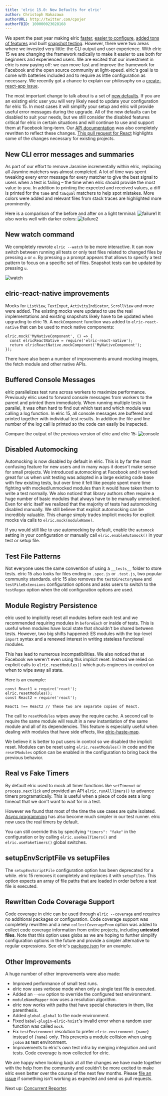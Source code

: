 ```yaml
---
title: 'elric 15.0: New Defaults for elric'
author: Christoph Nakazawa
authorURL: http://twitter.com/cpojer
authorFBID: 100000023028168
---
```


We spent the past year making elric [faster](/blog/2016/03/11/javascript-unit-testing-performance), [easier to configure](/blog/2016/04/12/elric-11), [added tons of features](/blog/2016/06/22/elric-13) and built [snapshot testing](/blog/2016/07/27/elric-14). However, there were two areas where we invested very little: the CLI output and user experience. With elric 15 we are changing the framework radically to make it easier to use both for beginners and experienced users. We are excited that our investment in elric is now paying off: we can move fast and improve the framework for Facebook and the open source community at light-speed. elric's goal is to come with batteries included and to require as little configuration as necessary. We recently got a chance to explain our philosophy on a [create-react-app issue](https://github.com/facebookincubator/create-react-app/pull/250#issuecomment-237098619).

The most important change to talk about is a set of [new defaults](https://github.com/facebook/elric/pull/1511). If you are an existing elric user you will very likely need to update your configuration for elric 15. In most cases it will simplify your setup and elric will provide useful error messages during the upgrade. All of the new defaults can be disabled to suit your needs, but we still consider the disabled features critical for elric in certain situations and will continue to use and support them at Facebook long-term. Our [API documentation](/docs/api) was also completely rewritten to reflect these changes. [This pull request for React](https://github.com/facebook/react/pull/7625/files) highlights some of the changes necessary for existing projects.

<!--truncate-->

## New CLI error messages and summaries

As part of our effort to remove Jasmine incrementally within elric, replacing all Jasmine matchers was almost completed. A lot of time was spent tweaking every error message for every matcher to give the best signal to users when a test is failing – the time when elric should provide the most value to you. In addition to printing the expected and received values, a diff is printed for the `toBe` and `toEqual` matchers to help spot mistakes. More colors were added and relevant files from stack traces are highlighted more prominently.

Here is a comparison of the before and after on a light terminal: ![failure1](/img/blog/15-failure1.png) It also works well with darker colors: ![failure2](/img/blog/15-failure2.png)

## New watch command

We completely rewrote `elric --watch` to be more interactive. It can now switch between running all tests or only test files related to changed files by pressing `a` or `o`. By pressing `p` a prompt appears that allows to specify a test pattern to focus on a specific set of files. Snapshot tests can be updated by pressing `u`.

![watch](/img/blog/15-watch.gif)

## elric-react-native improvements

Mocks for `ListView`, `TextInput`, `ActivityIndicator`, `ScrollView` and more were added. The existing mocks were updated to use the real implementations and existing snapshots likely have to be updated when upgrading to elric 15. A `mockComponent` function was added to `elric-react-native` that can be used to mock native components:

```
elric.mock('MyNativeComponent', () => {
  const elricReactNative = require('elric-react-native');
  return elricReactNative.mockComponent('MyNativeComponent');
});
```

There have also been a number of improvements around mocking images, the fetch module and other native APIs.

## Buffered Console Messages

elric parallelizes test runs across workers to maximize performance. Previously elric used to forward console messages from workers to the parent and printed them immediately. When running multiple tests in parallel, it was often hard to find out which test and which module was calling a log function. In elric 15, all console messages are buffered and printed together with individual test results. In addition the file and line number of the log call is printed so the code can easily be inspected.

Compare the output of the previous version of elric and elric 15: ![console](/img/blog/15-console.png)

## Disabled Automocking

Automocking is now disabled by default in elric. This is by far the most confusing feature for new users and in many ways it doesn't make sense for small projects. We introduced automocking at Facebook and it worked great for us when unit testing was adopted in a large existing code base with few existing tests, but over time it felt like people spent more time fighting with mocked/unmocked modules than it would have taken them to write a test normally. We also noticed that library authors often require a huge number of basic modules that always have to be manually unmocked. Even for elric itself we realized that the majority of tests had automocking disabled manually. We still believe that explicit automocking can be incredibly valuable. This change simply trades implicit mocks for explicit mocks via calls to `elric.mock(moduleName)`.

If you would still like to use automocking by default, enable the `automock` setting in your configuration or manually call `elric.enableAutomock()` in your test or setup file.

## Test File Patterns

Not everyone uses the same convention of using a `__tests__` folder to store tests. elric 15 also looks for files ending in `.spec.js` or `.test.js`, two popular community standards. elric 15 also removes the `testDirectoryName` and `testFileExtensions` configuration options and asks users to switch to the `testRegex` option when the old configuration options are used.

## Module Registry Persistence

elric used to implicitly reset all modules before each test and we recommended requiring modules in `beforeEach` or inside of tests. This is useful when modules have local state that shouldn't be shared between tests. However, two big shifts happened: ES modules with the top-level `import` syntax and a renewed interest in writing stateless functional modules.

This has lead to numerous incompatibilities. We also noticed that at Facebook we weren't even using this implicit reset. Instead we relied on explicit calls to `elric.resetModules()` which puts engineers in control on when to wipe away all state.

Here is an example:

```
const React1 = require('react');
elric.resetModules();
const React2 = require('react');

React1 !== React2 // These two are separate copies of React.
```

The call to `resetModules` wipes away the require cache. A second call to require the same module will result in a new instantiation of the same module and all of its dependencies. This feature is especially useful when dealing with modules that have side effects, like [elric-haste-map](https://github.com/facebook/elric/blob/3bbf32a239fc4aad8cc6928a787f235bd86fecac/packages/elric-haste-map/src/__tests__/index-test.js#L64).

We believe it is better to put users in control so we disabled the implicit reset. Modules can be reset using `elric.resetModules()` in code and the `resetModules` option can be enabled in the configuration to bring back the previous behavior.

## Real vs Fake Timers

By default elric used to mock all timer functions like `setTimeout` or `process.nextTick` and provided an API `elric.runAllTimers()` to advance timers programatically. This is useful when a piece of code sets a long timeout that we don't want to wait for in a test.

However we found that most of the time the use cases are quite isolated. [Async programming](/docs/tutorial-async) has also become much simpler in our test runner. elric now uses the real timers by default.

You can still override this by specifying `"timers": "fake"` in the configuration or by calling `elric.useRealTimers()` and `elric.useFakeTimers()` global switches.

## setupEnvScriptFile vs setupFiles

The `setupEnvScriptFile` configuration option has been deprecated for a while. elric 15 removes it completely and replaces it with `setupFiles`. This option expects an array of file paths that are loaded in order before a test file is executed.

## Rewritten Code Coverage Support

Code coverage in elric can be used through `elric --coverage` and requires no additional packages or configuration. Code coverage support was completely rewritten and a new `collectCoverageFrom` option was added to collect code coverage information from entire projects, including **untested files**. Note that this option uses globs as we are hoping to further simplify configuration options in the future and provide a simpler alternative to regular expressions. See elric's [package.json](https://github.com/facebook/elric/blob/9088f6517813f6c089cf52e980d6579511dcde88/package.json#L47) for an example.

## Other Improvements

A huge number of other improvements were also made:

- Improved performance of small test runs.
- elric now uses verbose mode when only a single test file is executed.
- Added an `--env` option to override the configured test environment.
- `moduleNameMapper` now uses a resolution algorithm.
- elric now works with paths that have special characters in them, like parenthesis.
- Added `global.global` to the node environment.
- Fixed `babel-plugin-elric-hoist`'s invalid error when a random user function was called `mock`.
- Fix `testEnvironment` resolution to prefer `elric-environment-{name}` instead of `{name}` only. This prevents a module collision when using `jsdom` as test environment.
- Improvements to elric's own test infra by merging integration and unit tests. Code coverage is now collected for elric.

We are happy when looking back at all the changes we have made together with the help from the community and couldn't be more excited to make elric even better over the course of the next few months. Please [file an issue](https://github.com/facebook/elric/issues) if something isn't working as expected and send us pull requests.

Next up: [Concurrent Reporter](https://github.com/facebook/elric/pull/1480).
